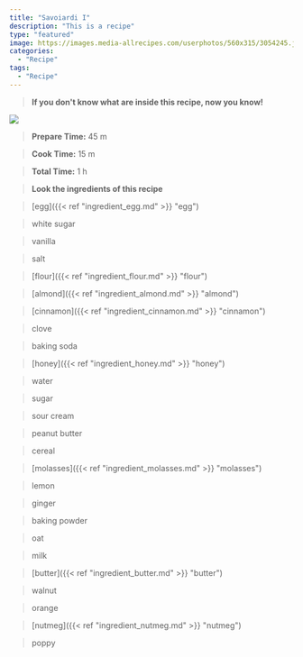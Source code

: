 ```yaml
---
title: "Savoiardi I"
description: "This is a recipe"
type: "featured"
image: https://images.media-allrecipes.com/userphotos/560x315/3054245.jpg
categories: 
  - "Recipe"
tags: 
  - "Recipe"
---
```



>**If you don't know what are inside this recipe, now you know!**

![](../images/Recipes-Banner.jpg)
> **Prepare Time:** 45 m


> **Cook Time:** 15 m


> **Total Time:** 1 h

> **Look the ingredients of this recipe**

> [egg]({{< ref "ingredient_egg.md" >}} "egg")

> white sugar

> vanilla

> salt

> [flour]({{< ref "ingredient_flour.md" >}} "flour")

> [almond]({{< ref "ingredient_almond.md" >}} "almond")

> [cinnamon]({{< ref "ingredient_cinnamon.md" >}} "cinnamon")

> clove

> baking soda

> [honey]({{< ref "ingredient_honey.md" >}} "honey")

> water

> sugar

> sour cream

> peanut butter

> cereal

> [molasses]({{< ref "ingredient_molasses.md" >}} "molasses")

> lemon

> ginger

> baking powder

> oat

> milk

> [butter]({{< ref "ingredient_butter.md" >}} "butter")

> walnut

> orange

> [nutmeg]({{< ref "ingredient_nutmeg.md" >}} "nutmeg")

> poppy

